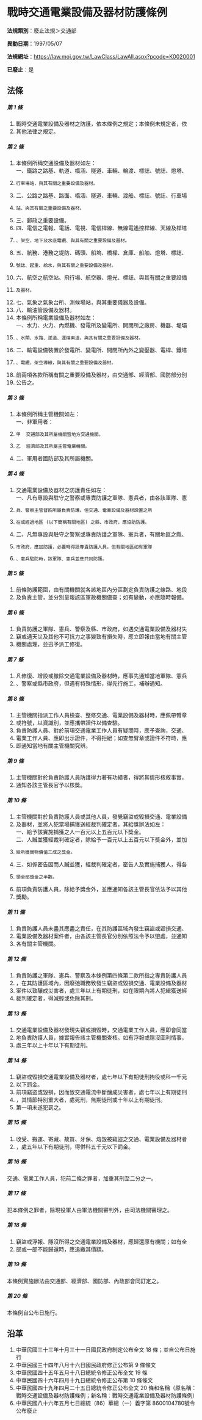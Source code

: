 # 戰時交通電業設備及器材防護條例

**法規類別**：廢止法規＞交通部

**異動日期**：1997/05/07  

**法規網址**：https://law.moj.gov.tw/LawClass/LawAll.aspx?pcode=K0020001

**已廢止**：是



## 法條
##### 第 1 條
1. 戰時交通電業設備及器材之防護，依本條例之規定；本條例未規定者，依
1. 其他法律之規定。

##### 第 2 條
1. 本條例所稱交通設備及器材如左：  
一、鐵路之路基、軌道、橋涵、隧道、車輛、輪渡、標誌、號誌、燈塔、
1.     行車場站，與其有關之重要設備及器材。
1. 二、公路之路基、路面、橋涵、隧道、車輛、渡船、標誌、號誌、行車場
1.     站，與其有關之重要設備及器材。
1. 三、郵政之重要設備。
1. 四、電信之電報、電話、電視、電信桿線、無線電遙控桿線、天線及桿塔
1.     、架空、地下及水底電纜、與其有關之重要設備及器材。
1. 五、航務、港務之堤防、碼頭、船塢、橋樑、倉庫、船舶、燈塔、標誌、
1.     號誌、起重、給水，與其有關之重要設備及器材。
1. 六、航空之航空站、飛行場、航空器、燈光、標誌、與其有關之重要設備
1.     及器材。
1. 七、氣象之氣象台所、測候場站，與其重要儀器及設備。
1. 八、輸油管設備及器材。
1. 本條例所稱電業設備及器材如左：  
一、水力、火力、內燃機、發電所及變電所、開閉所之廠房、機器、堤壩
1.     、水閘、水路、遂道、運煤索道，與其有關之重要設備及器材。
1. 二、輸電設備裝置於發電所、變電所、開閉所內外之變壓器、電桿、鐵塔
1.     、電纜、架空導線，與其有關之重要設備及器材。
1. 前兩項各款所稱有關之重要設備及器材，由交通部、經濟部、國防部分別
1. 公告之。

##### 第 3 條
1. 本條例所稱主管機關如左：  
一、非軍用者：
1.     甲  交通部及其所屬機關暨地方交通機關。
1.     乙  經濟部及其所屬主管電業機關。
1. 二、軍用者國防部及其所屬機關。

##### 第 4 條
1. 交通電業設備及器材之防護責任如左：  
一、凡有專設與駐守之警察或專責防護之軍隊、憲兵者，由各該軍隊、憲
1.     兵、警察主管督飭所屬負責防護。但交通、電業設備及器材設置之所
1.     在或經過地區 (以下簡稱有關地區) 之縣、市政府，應協助防護。
1. 二、凡無專設與駐守之警察或專責防護之軍隊、憲兵者，有關地區之縣、
1.     市政府，應加防護，必要時得設專責防護人員。但有關地區如有軍隊
1.     、憲兵駐防時，該軍隊、憲兵並應共同防護。

##### 第 5 條
1. 前條防護範圍，由有關機關就各該地區內分區劃定負責防護之線路、地段
1. 及負責主管，並分別呈報該區軍政機關備查；如有變動，亦應隨時報備。

##### 第 6 條
1. 負責防護之軍隊、憲兵、警察及縣、市政府，如遇交通電業設備及器材失
1. 竊或遇天災及其他不可抗力之事變致有損失時，應立即報由當地有關主管
1. 機關處理，並迅予派工修復。

##### 第 7 條
1. 凡修復、增設或撤除交通電業設備及器材時，應事先通知當地軍隊、憲兵
1. 、警察或縣市政府，但遇有特殊情形，得先行施工，補辦通知。

##### 第 8 條
1. 主管機關指派工作人員檢查、整修交通、電業設備及器材時，應佩帶臂章
1. 或符號，以資識別，並應攜帶證件以備查驗。
1. 負責防護人員、對於前項交通電業工作人員有疑問時，應予查詢，交通、
1. 電業工作人員、應即出示證件，不得拒絕；如查無臂章或證件不符時，應
1. 即通知當地有關主管機關究辨。

##### 第 9 條
1. 主管機關對於負責防護人員防護得力著有功績者，得將其情形核敘事實，
1. 通知各該主管長官予以核獎。

##### 第 10 條
1. 主管機關對於負責防護人員或其他人員，發覺竊盜或毀損交通、電業設備
1. 及器材，並將人犯當場捕獲送經裁判確定者，其給獎辦法如左：  
一、給予該實施捕獲之人一百元以上五百元以下獎金。  
二、人贓並獲經裁判確定者，除給予一百元以上五百元以下獎金外，並加
1.     給所獲實物價值三成之獎金。
1. 三、如係密告因而人贓並獲，經裁判確定者，密告人及實施捕獲人，得各
1.     領全部獎金之半數。
1. 前項負責防護人員，除給予獎金外，並應通知各該主管長官依法予以其他
1. 獎勵。

##### 第 11 條
1. 負責防護人員未盡其應盡之責任，在其防護區域內發生竊盜或毀損交通、
1. 電業設備及器材案件者，由各該主管長官分別依照法令予以懲處，並通知
1. 各有關主管機關。

##### 第 12 條
1. 負責防護之軍隊、憲兵、警察及本條例第四條第二款所指之專責防護人員
1. ，在其防護區域內，因廢弛職務致發生竊盜或毀損交通、電業設備及器材
1. 案件以致釀成災害者，處三年以上有期徒刑，如在限期內將人犯緝獲送經
1. 裁判確定者，得減輕或免除其刑。

##### 第 13 條
1. 交通電業設備及器材發現失竊或損毀時，交通電業工作人員，應即會同當
1. 地負責防護人員，據實報告該主管機關查核。如有浮報或隱沒圖利情事，
1. 處三年以上十年以下有期徒刑。

##### 第 14 條
1. 竊盜或毀損交通電業設備及器材者，處七年以下有期徒刑拘役或科一千元
1. 以下罰金。
1. 前項竊盜或毀損，因而致交通電流中斷釀成災害者，處七年以上有期徒刑
1. ，其情節特別重大者，處死刑，無期徒刑或十年以上有期徒刑。
1. 第一項未遂犯罰之。

##### 第 15 條
1. 收受、搬運、寄藏、故買、牙保、熔毀被竊盜之交通、電業設備及器材者
1. ，處五年以下有期徒刑，得併科五千元以下罰金。

##### 第 16 條
交通、電業工作人員，犯前二條之罪者，加重其刑至二分之一。

##### 第 17 條
犯本條例之罪者，除現役軍人由軍法機關審判外，由司法機關審理之。

##### 第 18 條
1. 竊盜或浮報、隱沒所得之交通電業設備及器材，應歸還原有機關；如有全
1. 部或一部不能歸還時，應追繳其價額。

##### 第 19 條
本條例實施辦法由交通部、經濟部、國防部、內政部會同訂定之。

##### 第 20 條
本條例自公布日施行。

## 沿革
1. 中華民國三十三年十月三十一日國民政府制定公布全文 18 條；並自公布日施行
1. 中華民國三十四年八月十六日國民政府修正公布第 9  條條文
1. 中華民國四十五年五月十八日總統令修正公布全文 19 條
1. 中華民國四十六年四月十九日總統令修正公布第 10 條條文
1. 中華民國四十九年四月二十五日總統令修正公布全文 20 條和名稱（原名稱：戰時交通設備及器材防護條例；新名稱：戰時交通電業設備及器材防護條例）
1. 中華民國八十六年五月七日總統（86）華總（一）義字第 8600104780號令公布廢止
